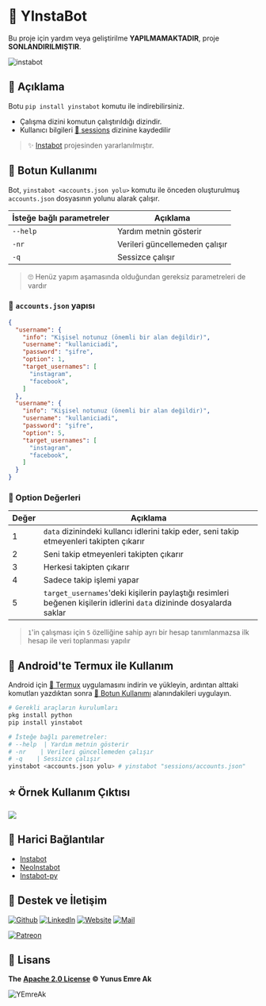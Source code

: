 # 🤖 YInstaBot

Bu proje için yardım veya geliştirilme **YAPILMAMAKTADIR**, proje **SONLANDIRILMIŞTIR**.

![instabot](https://raw.githubusercontent.com/yedhrab/YInstaBot/master/res/instabot.png)

<!-- TODO: Döküman oluşturmak için yardım istedğinde bulun -->
<!-- TODO: Bu alanı düzenle -->

## 🗽 Açıklama

Botu `pip install yinstabot` komutu ile indirebilirsiniz.

- Çalışma dizini komutun çalıştırıldığı dizindir.
- Kullanıcı bilgileri [🤵 sessions](./sessions) dizinine kaydedilir

> ✨ [Instabot](https://github.com/instagrambot/instabot) projesinden yararlanılmıştır.

## 📑 Botun Kullanımı

Bot, `yinstabot <accounts.json yolu>` komutu ile önceden oluşturulmuş `accounts.json` dosyasının yolunu alarak çalışır.

| İsteğe bağlı parametreler | Açıklama                       |
| ------------------------- | ------------------------------ |
| `--help`                  | Yardım metnin gösterir         |
| `-nr`                     | Verileri güncellemeden çalışır |
| `-q`                      | Sessizce çalışır               |

> 🙄 Henüz yapım aşamasında olduğundan gereksiz parametreleri de vardır

### 📂 `accounts.json` yapısı

```json
{
  "username": {
    "info": "Kişisel notunuz (önemli bir alan değildir)",
    "username": "kullaniciadi",
    "password": "şifre",
    "option": 1,
    "target_usernames": [
      "instagram",
      "facebook",
    ]
  },
  "username": {
    "info": "Kişisel notunuz (önemli bir alan değildir)",
    "username": "kullaniciadi",
    "password": "şifre",
    "option": 5,
    "target_usernames": [
      "instagram",
      "facebook",
    ]
  }
}
```

### 🔨 Option Değerleri

| Değer | Açıklama                                                                                                             |
| ----- | -------------------------------------------------------------------------------------------------------------------- |
| 1     | `data` dizinindeki kullancı idlerini takip eder, seni takip etmeyenleri takipten çıkarır                             |
| 2     | Seni takip etmeyenleri takipten çıkarır                                                                              |
| 3     | Herkesi takipten çıkarır                                                                                             |
| 4     | Sadece takip işlemi yapar                                                                                            |
| 5     | `target_usernames`'deki kişilerin paylaştığı resimleri beğenen kişilerin idlerini `data` dizininde dosyalarda saklar |

> `1`'in çalışması için `5` özelliğine sahip ayrı bir hesap tanımlanmazsa ilk hesap ile veri toplanması yapılır

## 🖤 Android'te Termux ile Kullanım

Android için [🖤 Termux](https://play.google.com/store/apps/details?id=com.termux&hl=en) uygulamasını indirin ve yükleyin, ardıntan alttaki komutları yazdıktan sonra [📑 Botun Kullanımı](#%F0%9F%93%91-Botun-Kullan%C4%B1m%C4%B1) alanındakileri uygulayın.

```sh
# Gerekli araçların kurulumları
pkg install python
pip install yinstabot

# İsteğe bağlı paremetreler:
# --help  | Yardım metnin gösterir
# -nr    | Verileri güncellemeden çalışır
# -q    | Sessizce çalışır
yinstabot <accounts.json yolu> # yinstabot "sessions/accounts.json"
```

## ⭐ Örnek Kullanım Çıktısı

![](https://github.com/yedhrab/YInstaBot/raw/2.5.2/res/ex_output.png)

## 🔗 Harici Bağlantılar

- [Instabot](https://github.com/instagrambot/instabot)
- [NeoInstabot](https://github.com/yurilaaziz/neo-instabot)
- [Instabot-py](https://github.com/instabot-py/instabot.py)

## 💖 Destek ve İletişim

​[​![Github](https://drive.google.com/uc?id=1PzkuWOoBNMg0uOMmqwHtVoYt0WCqi-O5)​](https://github.com/yedhrab) [​![LinkedIn](https://drive.google.com/uc?id=1hvdil0ZHVEzekQ4AYELdnPOqzunKpnzJ)​](https://www.linkedin.com/in/yemreak/) [​![Website](https://drive.google.com/uc?id=1wR8Ph0FBs36ZJl0Ud-HkS0LZ9b66JBqJ)​](https://yemreak.com/) [​![Mail](https://drive.google.com/uc?id=142rP0hbrnY8T9kj_84_r7WxPG1hzWEcN)​](mailto::yedhrab@gmail.com?subject=YInstaBot%20%7C%20Github)​

​[​![Patreon](https://drive.google.com/uc?id=11YmCRmySX7v7QDFS62ST2JZuE70RFjDG)](https://www.patreon.com/yemreak/)

## 🔏 Lisans

**The** [**Apache 2.0 License**](https://choosealicense.com/licenses/apache-2.0/) **©️ Yunus Emre Ak**

![YEmreAk](https://drive.google.com/uc?id=1Wd_YLVOkAhXPVqFMx_aZyFvyTy_88H-Z)

